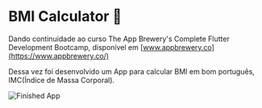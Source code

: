 # BMI Calculator 💪

Dando continuidade ao curso The App Brewery's Complete Flutter Development Bootcamp, disponível em [www.appbrewery.co](https://www.appbrewery.co/)

Dessa vez foi desenvolvido um App para calcular BMI em bom português, IMC(Índice de Massa Corporal).

![Finished App](https://github.com/londonappbrewery/Images/blob/master/bmi-calc-demo.gif)
